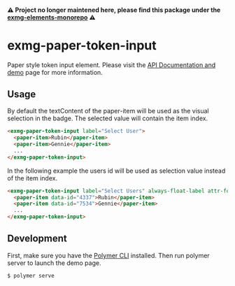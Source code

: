 #### ⚠️ Project no longer maintened here, please find this package under the [exmg-elements-monorepo](https://github.com/ExmgElements/exmg-elements-monorepo/tree/master/packages/exmg-paper-token-input) ⚠️ ####

# exmg-paper-token-input

Paper style token input element. Please visit the [API Documentation and demo](http://exmgelements.github.io/exmg-paper-token-input/) page for more information.

## Usage

By default the textContent of the paper-item will be used as the visual selection in the badge. The
selected value will contain the item index.

```html
<exmg-paper-token-input label="Select User">
  <paper-item>Rubin</paper-item>
  <paper-item>Gennie</paper-item>
  ...
</exmg-paper-token-input>
```

In the following example the users id will be used as selection value instead of the item index.

```html
<exmg-paper-token-input label="Select Users" always-float-label attr-for-selected="data-id" selected-values='[9512]'>
  <paper-item data-id="4337">Rubin</paper-item>
  <paper-item data-id="7534">Gennie</paper-item>
  ...
</exmg-paper-token-input>
```

## Development

First, make sure you have the [Polymer CLI](https://www.npmjs.com/package/polymer-cli) installed. Then run polymer server to launch the demo page.

```
$ polymer serve
```
